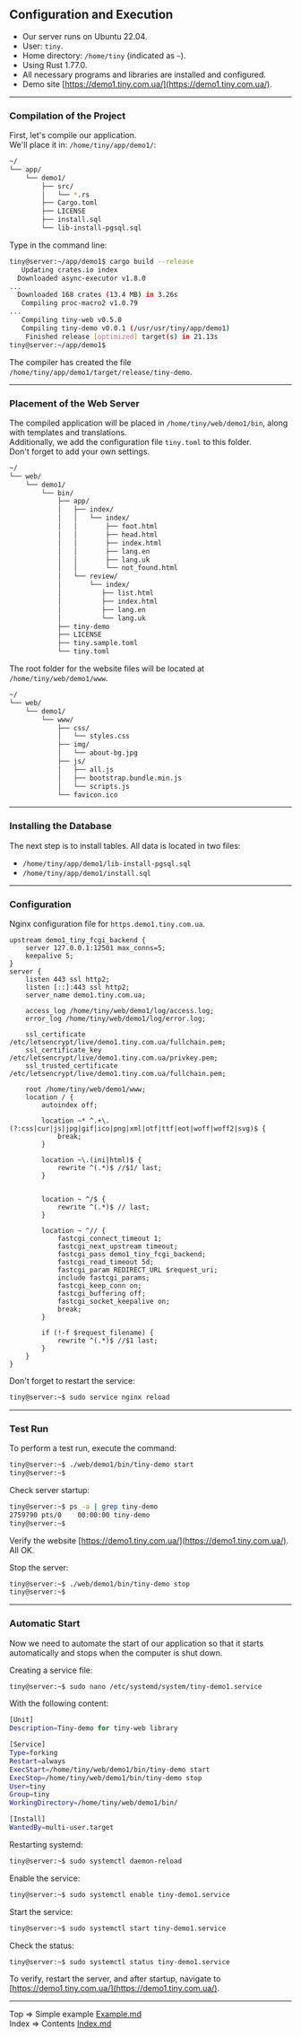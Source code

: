## Configuration and Execution
* Our server runs on Ubuntu 22.04.
* User: `tiny`.
* Home directory: `/home/tiny` (indicated as `~`).
* Using Rust 1.77.0.
* All necessary programs and libraries are installed and configured.
* Demo site [https://demo1.tiny.com.ua/](https://demo1.tiny.com.ua/).
___
### Compilation of the Project
First, let's compile our application.  
We'll place it in: `/home/tiny/app/demo1/`:
```bash
~/
└── app/
    └── demo1/
        ├── src/
        │   └── *.rs
        ├── Cargo.toml
        ├── LICENSE
        ├── install.sql
        └── lib-install-pgsql.sql
```
Type in the command line:
```bash
tiny@server:~/app/demo1$ cargo build --release
   Updating crates.io index
  Downloaded async-executor v1.8.0
...
  Downloaded 168 crates (13.4 MB) in 3.26s 
   Compiling proc-macro2 v1.0.79
...
   Compiling tiny-web v0.5.0
   Compiling tiny-demo v0.0.1 (/usr/usr/tiny/app/demo1)
    Finished release [optimized] target(s) in 21.13s
tiny@server:~/app/demo1$
```
The compiler has created the file `/home/tiny/app/demo1/target/release/tiny-demo`. 
___
### Placement of the Web Server
The compiled application will be placed in `/home/tiny/web/demo1/bin`, along with templates and translations.  
Additionally, we add the configuration file `tiny.toml` to this folder.   
Don't forget to add your own settings.
```bash
~/
└── web/
    └── demo1/
        └── bin/
            ├── app/
            │   ├── index/
            │   │   └── index/
            │   │       ├── foot.html
            │   │       ├── head.html
            │   │       ├── index.html
            │   │       ├── lang.en
            │   │       ├── lang.uk
            │   │       └── not_found.html
            │   └── review/
            │       └── index/
            │          ├── list.html
            │          ├── index.html
            │          ├── lang.en
            │          └── lang.uk
            ├── tiny-demo
            ├── LICENSE
            ├── tiny.sample.toml
            └── tiny.toml
```
The root folder for the website files will be located at `/home/tiny/web/demo1/www`.
```bash
~/
└── web/
    └── demo1/
        └── www/
            ├── css/
            │   └── styles.css
            ├── img/
            │   └── about-bg.jpg
            ├── js/
            │   ├── all.js
            │   ├── bootstrap.bundle.min.js
            │   └── scripts.js
            └── favicon.ico
```
___
### Installing the Database
The next step is to install tables.
All data is located in two files:
* `/home/tiny/app/demo1/lib-install-pgsql.sql`
* `/home/tiny/app/demo1/install.sql`
___
### Configuration 
Nginx configuration file for `https.demo1.tiny.com.ua`.
```nginx
upstream demo1_tiny_fcgi_backend {
	server 127.0.0.1:12501 max_conns=5;
	keepalive 5;
}
server {
	listen 443 ssl http2;
	listen [::]:443 ssl http2;
	server_name demo1.tiny.com.ua;

    access_log /home/tiny/web/demo1/log/access.log;
    error_log /home/tiny/web/demo1/log/error.log;

	ssl_certificate /etc/letsencrypt/live/demo1.tiny.com.ua/fullchain.pem;
	ssl_certificate_key /etc/letsencrypt/live/demo1.tiny.com.ua/privkey.pem;
	ssl_trusted_certificate /etc/letsencrypt/live/demo1.tiny.com.ua/fullchain.pem;

	root /home/tiny/web/demo1/www;
	location / {
		autoindex off;

		location ~* ^.+\.(?:css|cur|js|jpg|gif|ico|png|xml|otf|ttf|eot|woff|woff2|svg)$ {
			break;
		}

		location ~\.(ini|html)$ {
			rewrite ^(.*)$ //$1/ last;
		}
        
        
		location ~ ^/$ {
			rewrite ^(.*)$ // last;
		}
        
		location ~ ^// {
			fastcgi_connect_timeout 1;
			fastcgi_next_upstream timeout;
			fastcgi_pass demo1_tiny_fcgi_backend;
			fastcgi_read_timeout 5d;
		    fastcgi_param REDIRECT_URL $request_uri;
			include fastcgi_params;
			fastcgi_keep_conn on;
            fastcgi_buffering off;
            fastcgi_socket_keepalive on;
			break;
		}
        
		if (!-f $request_filename) {
			rewrite ^(.*)$ //$1 last;
		}
	}
}

```
Don't forget to restart the service:
```bash
tiny@server:~$ sudo service nginx reload
```
___
### Test Run
To perform a test run, execute the command:
```bash
tiny@server:~$ ./web/demo1/bin/tiny-demo start
tiny@server:~$
```
Check server startup:
```bash
tiny@server:~$ ps -a | grep tiny-demo
2759790 pts/0    00:00:00 tiny-demo
tiny@server:~$
```
Verify the website [https://demo1.tiny.com.ua/](https://demo1.tiny.com.ua/).  
All OK.

Stop the server:
```bash
tiny@server:~$ ./web/demo1/bin/tiny-demo stop
tiny@server:~$
```
___
### Automatic Start
Now we need to automate the start of our application so that it starts automatically and stops when the computer is shut down.

Creating a service file:
```bash
tiny@server:~$ sudo nano /etc/systemd/system/tiny-demo1.service
```
With the following content:
```bash
[Unit]
Description=Tiny-demo for tiny-web library

[Service]
Type=forking
Restart=always
ExecStart=/home/tiny/web/demo1/bin/tiny-demo start
ExecStop=/home/tiny/web/demo1/bin/tiny-demo stop
User=tiny
Group=tiny
WorkingDirectory=/home/tiny/web/demo1/bin/

[Install]
WantedBy=multi-user.target
```
Restarting systemd:
```bash
tiny@server:~$ sudo systemctl daemon-reload
```
Enable the service:
```bash
tiny@server:~$ sudo systemctl enable tiny-demo1.service
```
Start the service:
```bash
tiny@server:~$ sudo systemctl start tiny-demo1.service
```
Check the status:
```bash
tiny@server:~$ sudo systemctl status tiny-demo1.service
```
To verify, restart the server, and after startup, navigate to [https://demo1.tiny.com.ua/](https://demo1.tiny.com.ua/).
___
Top => Simple example [Example.md](https://github.com/tryteex/tiny-web/blob/main/doc/Example.md)   
Index => Contents [Index.md](https://github.com/tryteex/tiny-web/blob/main/doc/Index.md)  